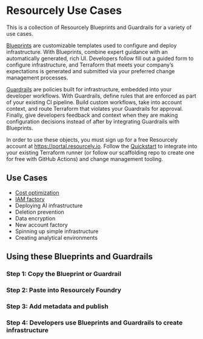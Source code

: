 # Resourcely Use Cases

This is a collection of Resourcely Blueprints and Guardrails for a variety of use cases. 

[Blueprints](https://docs.resourcely.io/concepts/blueprints) are customizable templates used to configure and deploy infrastructure. With Blueprints, combine expert guidance with an automatically generated, rich UI. Developers follow fill out a guided form to configure infrastructure, and Terraform that meets your company’s expectations is generated and submitted via your preferred change management processes.

[Guardrails](https://docs.resourcely.io/concepts/guardrails) are policies built for infrastructure, embedded into your developer workflows. With Guardrails, define rules that are enforced as part of your existing CI pipeline. Build custom workflows, take into account context, and route Terraform that violates your Guardrails for approval. Finally, give developers feedback and context when they are making configuration decisions instead of after by integrating Guardrails with Blueprints.

In order to use these objects, you must sign up for a free Resourcely account at https://portal.resourcely.io. Follow the [Quickstart](https://docs.resourcely.io/get-started/quickstart) to integrate into your existing Terraform runner (or follow our scaffolding repo to create one for free with GitHub Actions) and change management tooling.

## Use Cases
- [Cost optimization](https://github.com/csreuter/resourcely-use-cases/tree/main/cost-optimization)
- [IAM factory](https://github.com/csreuter/resourcely-use-cases/tree/main/iam-factory)
- Deploying AI infrastructure
- Deletion prevention
- Data encryption
- New account factory
- Spinning up simple infrastructure
- Creating analytical environments

## Using these Blueprints and Guardrails

### Step 1: Copy the Blueprint or Guardrail
### Step 2: Paste into Resourcely Foundry
### Step 3: Add metadata and publish
### Step 4: Developers use Blueprints and Guardrails to create infrastructure
